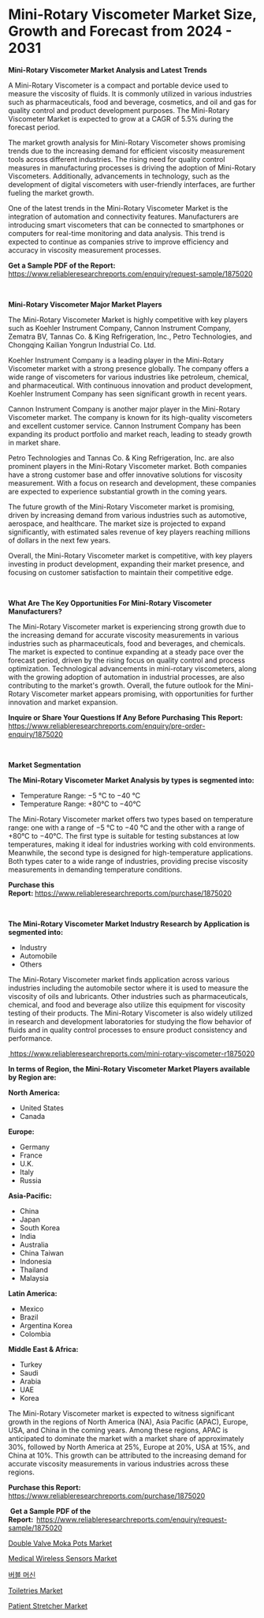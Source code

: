 <p><h1>Mini-Rotary Viscometer Market Size, Growth and Forecast from 2024 - 2031</h1></p><p><strong>Mini-Rotary Viscometer Market Analysis and Latest Trends</strong></p>
<p><p>A Mini-Rotary Viscometer is a compact and portable device used to measure the viscosity of fluids. It is commonly utilized in various industries such as pharmaceuticals, food and beverage, cosmetics, and oil and gas for quality control and product development purposes. The Mini-Rotary Viscometer Market is expected to grow at a CAGR of 5.5% during the forecast period.</p><p>The market growth analysis for Mini-Rotary Viscometer shows promising trends due to the increasing demand for efficient viscosity measurement tools across different industries. The rising need for quality control measures in manufacturing processes is driving the adoption of Mini-Rotary Viscometers. Additionally, advancements in technology, such as the development of digital viscometers with user-friendly interfaces, are further fueling the market growth.</p><p>One of the latest trends in the Mini-Rotary Viscometer Market is the integration of automation and connectivity features. Manufacturers are introducing smart viscometers that can be connected to smartphones or computers for real-time monitoring and data analysis. This trend is expected to continue as companies strive to improve efficiency and accuracy in viscosity measurement processes.</p></p>
<p><strong>Get a Sample PDF of the Report:&nbsp;</strong> <a href="https://www.reliableresearchreports.com/enquiry/request-sample/1875020">https://www.reliableresearchreports.com/enquiry/request-sample/1875020</a></p>
<p>&nbsp;</p>
<p><strong>Mini-Rotary Viscometer Major Market Players</strong></p>
<p><p>The Mini-Rotary Viscometer Market is highly competitive with key players such as Koehler Instrument Company, Cannon Instrument Company, Zematra BV, Tannas Co. & King Refrigeration, Inc., Petro Technologies, and Chongqing Kailian Yongrun Industrial Co. Ltd.</p><p>Koehler Instrument Company is a leading player in the Mini-Rotary Viscometer market with a strong presence globally. The company offers a wide range of viscometers for various industries like petroleum, chemical, and pharmaceutical. With continuous innovation and product development, Koehler Instrument Company has seen significant growth in recent years.</p><p>Cannon Instrument Company is another major player in the Mini-Rotary Viscometer market. The company is known for its high-quality viscometers and excellent customer service. Cannon Instrument Company has been expanding its product portfolio and market reach, leading to steady growth in market share.</p><p>Petro Technologies and Tannas Co. & King Refrigeration, Inc. are also prominent players in the Mini-Rotary Viscometer market. Both companies have a strong customer base and offer innovative solutions for viscosity measurement. With a focus on research and development, these companies are expected to experience substantial growth in the coming years.</p><p>The future growth of the Mini-Rotary Viscometer market is promising, driven by increasing demand from various industries such as automotive, aerospace, and healthcare. The market size is projected to expand significantly, with estimated sales revenue of key players reaching millions of dollars in the next few years.</p><p>Overall, the Mini-Rotary Viscometer market is competitive, with key players investing in product development, expanding their market presence, and focusing on customer satisfaction to maintain their competitive edge.</p></p>
<p>&nbsp;</p>
<p><strong>What Are The Key Opportunities For Mini-Rotary Viscometer Manufacturers?</strong></p>
<p><p>The Mini-Rotary Viscometer market is experiencing strong growth due to the increasing demand for accurate viscosity measurements in various industries such as pharmaceuticals, food and beverages, and chemicals. The market is expected to continue expanding at a steady pace over the forecast period, driven by the rising focus on quality control and process optimization. Technological advancements in mini-rotary viscometers, along with the growing adoption of automation in industrial processes, are also contributing to the market's growth. Overall, the future outlook for the Mini-Rotary Viscometer market appears promising, with opportunities for further innovation and market expansion.</p></p>
<p><strong>Inquire or Share Your Questions If Any Before Purchasing This Report:</strong> <a href="https://www.reliableresearchreports.com/enquiry/pre-order-enquiry/1875020">https://www.reliableresearchreports.com/enquiry/pre-order-enquiry/1875020</a></p>
<p>&nbsp;</p>
<p><strong>Market Segmentation</strong></p>
<p><strong>The Mini-Rotary Viscometer Market Analysis by types is segmented into:</strong></p>
<p><ul><li>Temperature Range: −5 °C to −40 °C</li><li>Temperature Range: +80°C to −40°C</li></ul></p>
<p><p>The Mini-Rotary Viscometer market offers two types based on temperature range: one with a range of −5 °C to −40 °C and the other with a range of +80°C to −40°C. The first type is suitable for testing substances at low temperatures, making it ideal for industries working with cold environments. Meanwhile, the second type is designed for high-temperature applications. Both types cater to a wide range of industries, providing precise viscosity measurements in demanding temperature conditions.</p></p>
<p><strong>Purchase this Report:&nbsp;</strong><a href="https://www.reliableresearchreports.com/purchase/1875020">https://www.reliableresearchreports.com/purchase/1875020</a></p>
<p>&nbsp;</p>
<p><strong>The Mini-Rotary Viscometer Market Industry Research by Application is segmented into:</strong></p>
<p><ul><li>Industry</li><li>Automobile</li><li>Others</li></ul></p>
<p><p>The Mini-Rotary Viscometer market finds application across various industries including the automobile sector where it is used to measure the viscosity of oils and lubricants. Other industries such as pharmaceuticals, chemical, and food and beverage also utilize this equipment for viscosity testing of their products. The Mini-Rotary Viscometer is also widely utilized in research and development laboratories for studying the flow behavior of fluids and in quality control processes to ensure product consistency and performance.</p></p>
<p><a href="https://www.reliableresearchreports.com/mini-rotary-viscometer-r1875020">&nbsp;https://www.reliableresearchreports.com/mini-rotary-viscometer-r1875020</a></p>
<p><strong>In terms of Region, the Mini-Rotary Viscometer Market Players available by Region are:</strong></p>
<p>
    <p> <strong> North America: </strong>
        <ul>
            <li>United States</li>
            <li>Canada</li>
        </ul>
        </p> 
    <p> <strong> Europe: </strong>
        <ul>
            <li>Germany</li>
            <li>France</li>
            <li>U.K.</li>
            <li>Italy</li>
            <li>Russia</li>
        </ul>
        </p> 
    <p> <strong> Asia-Pacific: </strong>
        <ul>
            <li>China</li>
            <li>Japan</li>
            <li>South Korea</li>
            <li>India</li>
            <li>Australia</li>
            <li>China Taiwan</li>
            <li>Indonesia</li>
            <li>Thailand</li>
            <li>Malaysia</li>
        </ul>
        </p> 
    <p> <strong> Latin America: </strong>
        <ul>
            <li>Mexico</li>
            <li>Brazil</li>
            <li>Argentina Korea</li>
            <li>Colombia</li>
        </ul>
        </p> 
    <p> <strong> Middle East & Africa: </strong>
        <ul>
            <li>Turkey</li>
            <li>Saudi</li>
            <li>Arabia</li>
            <li>UAE</li>
            <li>Korea</li>
        </ul>
    </p>
    </p>
<p><p>The Mini-Rotary Viscometer market is expected to witness significant growth in the regions of North America (NA), Asia Pacific (APAC), Europe, USA, and China in the coming years. Among these regions, APAC is anticipated to dominate the market with a market share of approximately 30%, followed by North America at 25%, Europe at 20%, USA at 15%, and China at 10%. This growth can be attributed to the increasing demand for accurate viscosity measurements in various industries across these regions.</p></p>
<p><strong>Purchase this Report: </strong><a href="https://www.reliableresearchreports.com/purchase/1875020">https://www.reliableresearchreports.com/purchase/1875020</a></p>
<p>&nbsp;<strong>Get a Sample PDF of the Report:&nbsp;&nbsp;</strong><a href="https://www.reliableresearchreports.com/enquiry/request-sample/1875020">https://www.reliableresearchreports.com/enquiry/request-sample/1875020</a></p>
<p><strong></strong></p>
<p><p><a href="https://github.com/mandarincruisesvn/Market-Research-Report-List-1/blob/main/double-valve-moka-pots-market.md">Double Valve Moka Pots Market</a></p><p><a href="https://issuu.com/reportprime-2/docs/medical-wireless-sensors-market-size-2030.pptx">Medical Wireless Sensors Market</a></p><p><a href="https://medium.com/@mujgankortalih/%EA%B8%80%EB%A1%9C%EB%B2%8C-%EB%B2%84%EB%B8%94%EB%A8%B8%EC%8B%A0-%EC%8B%9C%EC%9E%A5-%EC%A0%9C%ED%92%88-%EC%9C%A0%ED%98%95-%EC%A0%84%EA%B8%B0-%EC%88%98%EB%8F%99-%EC%B5%9C%EC%A2%85-%EC%82%AC%EC%9A%A9%EC%9E%90-%EB%B0%8F-%EC%A7%80%EC%97%AD%EC%97%90-%EC%B4%88%EC%A0%90%EC%9D%84-%EB%A7%9E%EC%B6%98-%EB%B6%84%EC%84%9D-%EB%B0%8F-%EC%98%88%EC%B8%A1-2024-2031-d67c9105462a">버블 머신</a></p><p><a href="https://medium.com/@vallieemard78/toiletries-market-share-size-trends-industry-analysis-report-by-application-men-women-by-b8a7b7d1b6fb">Toiletries Market</a></p><p><a href="https://issuu.com/reportprime-2/docs/patient-stretcher-market-size-2030.pptx">Patient Stretcher Market</a></p></p>